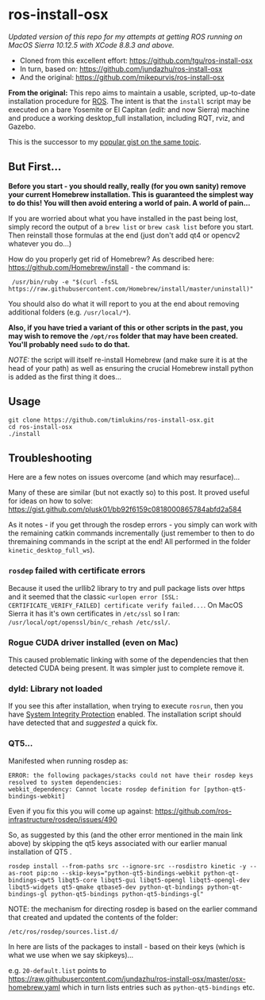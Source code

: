 ros-install-osx   
===============

_Updated version of this repo for my attempts at getting ROS running on MacOS Sierra 10.12.5 with XCode 8.8.3 and above._

* Cloned from this excellent effort: https://github.com/tgu/ros-install-osx
* In turn, based on: https://github.com/jundazhu/ros-install-osx
* And the original: https://github.com/mikepurvis/ros-install-osx

**From the original:** This repo aims to maintain a usable, scripted, up-to-date installation procedure for
[ROS](http://ros.org). The intent is that the `install` script may be executed on a
bare Yosemite or El Capitan (_edit:_ and now Sierra) machine and produce a working desktop_full installation,
including RQT, rviz, and Gazebo.

This is the successor to my [popular gist on the same topic][1].

[1]: https://gist.github.com/mikepurvis/9837958

But First...
------------

**Before you start - you should really, really (for you own sanity) remove your current Homebrew installation. This is guaranteed the simplest way to do this! You will then avoid entering a world of pain. A world of pain...**

If you are worried about what you have installed in the past being lost, simply record the output of a `brew list` or `brew cask list` before you start. Then reinstall those formulas at the end (just don't add qt4 or opencv2 whatever you do...)  

How do you properly get rid of Homebrew? As described here: https://github.com/Homebrew/install - the command is:

     /usr/bin/ruby -e "$(curl -fsSL https://raw.githubusercontent.com/Homebrew/install/master/uninstall)"

You should also do what it will report to you at the end about removing additional folders (e.g. `/usr/local/*`).

**Also, if you have tried a variant of this or other scripts in the past, you may wish to remove the `/opt/ros` folder that may have been created. You'll probably need `sudo` to do that.** 

*NOTE:* the script will itself re-install Homebrew (and make sure it is at the head of your path) as well as ensuring the crucial Homebrew install python is added as the first thing it does...

Usage
-----

```shell
git clone https://github.com/timlukins/ros-install-osx.git
cd ros-install-osx
./install
```

Troubleshooting
---------------

Here are a few notes on issues overcome (and which may resurface)...

Many of these are similar (but not exactly so) to this post. It proved useful for ideas on how to solve:
https://gist.github.com/plusk01/bb92f6159c0818000865784abfd2a584

As it notes - if you get through the rosdep errors - you simply can work with the remaining catkin commands incrementally (just remember to then to do thremaining commands in the script at the end! All performed in the folder `kinetic_desktop_full_ws`).

### `rosdep` failed with certificate errors 

Because it used the urllib2 library to try and pull package lists over https and it seemed that the classic `<urlopen error [SSL: CERTIFICATE_VERIFY_FAILED] certificate verify failed...`. On MacOS Sierra it has it's own certificates in `/etc/ssl` so I ran: `/usr/local/opt/openssl/bin/c_rehash /etc/ssl/`. 

### Rogue CUDA driver installed (even on Mac)

This caused problematic linking with some of the dependencies that then detected CUDA being present. It was simpler just to complete remove it.

### dyld: Library not loaded

If you see this after installation, when trying to execute `rosrun`, then you have [System Integrity Protection](https://support.apple.com/en-us/HT204899) enabled.  The installation script should have detected that and *suggested* a quick fix. 

### QT5...

Manifested when running rosdep as:

	ERROR: the following packages/stacks could not have their rosdep keys resolved to system dependencies:
	webkit_dependency: Cannot locate rosdep definition for [python-qt5-bindings-webkit]

Even if you fix this you will come up against: https://github.com/ros-infrastructure/rosdep/issues/490

So, as suggested by this (and the other error mentioned in the main link above) by skipping the qt5 keys associated with our earlier manual installation of QT5 .

	rosdep install --from-paths src --ignore-src --rosdistro kinetic -y --as-root pip:no --skip-keys="python-qt5-bindings-webkit python-qt-bindings-qwt5 libqt5-core libqt5-gui libqt5-opengl libqt5-opengl-dev libqt5-widgets qt5-qmake qtbase5-dev python-qt-bindings python-qt-bindings-gl python-qt5-bindings python-qt5-bindings-gl"

NOTE: the mechanism for directing rosdep is based on the earlier command that created and updated the contents of the folder:

	/etc/ros/rosdep/sources.list.d/

In here are lists of the packages to install - based on their keys (which is what we use when we say skipkeys)…

e.g. `20-default.list` points to https://raw.githubusercontent.com/jundazhu/ros-install-osx/master/osx-homebrew.yaml which in turn lists entries such as `python-qt5-bindings` etc.
